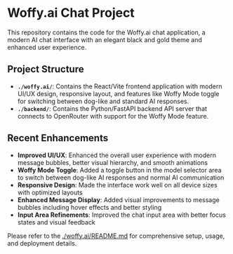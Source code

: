 # Woffy.ai Chat Project

This repository contains the code for the Woffy.ai chat application, a modern AI chat interface with an elegant black and gold theme and enhanced user experience.

## Project Structure

*   **`./woffy.ai/`**: Contains the React/Vite frontend application with modern UI/UX design, responsive layout, and features like Woffy Mode toggle for switching between dog-like and standard AI responses.
*   **`./backend/`**: Contains the Python/FastAPI backend API server that connects to OpenRouter with support for the Woffy Mode feature.

## Recent Enhancements

* **Improved UI/UX**: Enhanced the overall user experience with modern message bubbles, better visual hierarchy, and smooth animations
* **Woffy Mode Toggle**: Added a toggle button in the model selector area to switch between dog-like AI responses and normal AI communication
* **Responsive Design**: Made the interface work well on all device sizes with optimized layouts
* **Enhanced Message Display**: Added visual improvements to message bubbles including hover effects and better styling
* **Input Area Refinements**: Improved the chat input area with better focus states and visual feedback

Please refer to the [./woffy.ai/README.md](./woffy.ai/README.md) for comprehensive setup, usage, and deployment details.
